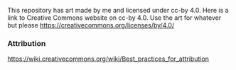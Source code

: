 This repository has art made by me and licensed under cc-by 4.0. Here is a link to Creative Commons website on cc-by 4.0.
Use the art for whatever but please 
https://creativecommons.org/licenses/by/4.0/
### Attribution
https://wiki.creativecommons.org/wiki/Best_practices_for_attribution
